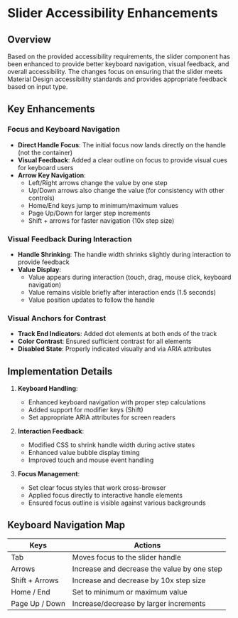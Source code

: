 # Slider Accessibility Enhancements

## Overview

Based on the provided accessibility requirements, the slider component has been enhanced to provide better keyboard navigation, visual feedback, and overall accessibility. The changes focus on ensuring that the slider meets Material Design accessibility standards and provides appropriate feedback based on input type.

## Key Enhancements

### Focus and Keyboard Navigation

- **Direct Handle Focus**: The initial focus now lands directly on the handle (not the container)
- **Visual Feedback**: Added a clear outline on focus to provide visual cues for keyboard users
- **Arrow Key Navigation**:
  - Left/Right arrows change the value by one step
  - Up/Down arrows also change the value (for consistency with other controls)
  - Home/End keys jump to minimum/maximum values
  - Page Up/Down for larger step increments
  - Shift + arrows for faster navigation (10x step size)

### Visual Feedback During Interaction

- **Handle Shrinking**: The handle width shrinks slightly during interaction to provide feedback
- **Value Display**:
  - Value appears during interaction (touch, drag, mouse click, keyboard navigation)
  - Value remains visible briefly after interaction ends (1.5 seconds)
  - Value position updates to follow the handle

### Visual Anchors for Contrast

- **Track End Indicators**: Added dot elements at both ends of the track
- **Color Contrast**: Ensured sufficient contrast for all elements
- **Disabled State**: Properly indicated visually and via ARIA attributes

## Implementation Details

1. **Keyboard Handling**:
   - Enhanced keyboard navigation with proper step calculations
   - Added support for modifier keys (Shift)
   - Set appropriate ARIA attributes for screen readers

2. **Interaction Feedback**:
   - Modified CSS to shrink handle width during active states
   - Enhanced value bubble display timing
   - Improved touch and mouse event handling

3. **Focus Management**:
   - Set clear focus styles that work cross-browser
   - Applied focus directly to interactive handle elements
   - Ensured focus outline is visible against various backgrounds

## Keyboard Navigation Map

| Keys | Actions |
|------|---------|
| Tab | Moves focus to the slider handle |
| Arrows | Increase and decrease the value by one step |
| Shift + Arrows | Increase and decrease by 10x step size |
| Home / End | Set to minimum or maximum value |
| Page Up / Down | Increase/decrease by larger increments |